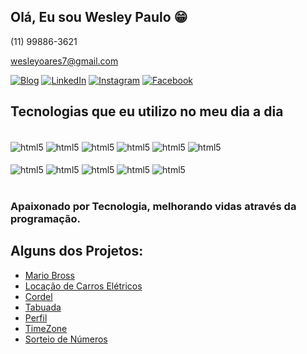 ## Olá, Eu sou Wesley Paulo  😁
(11) 99886-3621

wesleyoares7@gmail.com

[![Blog](https://img.shields.io/website-up-down-green-red/http/monip.org.svg)](https://github.com/wesleypauloti)
[![LinkedIn](https://img.shields.io/badge/LinkedIn-0077B5?style=for-the-badge&logo=linkedin&logoColor=white)](https://www.linkedin.com/in/wesley-paulo-ti)
[![Instagram](https://img.shields.io/badge/Instagram-E4405F?style=for-the-badge&logo=instagram&logoColor=white)](https://www.instagram.com)
[![Facebook](https://img.shields.io/badge/Facebook-1877F2?style=for-the-badge&logo=facebook&logoColor=white)](https://www.facebook.com/)

<!--[![Wesley Paulo GitHub stats](https://github-readme-stats.vercel.app/api?username=wesleypauloti&show_icons=true&theme=radical)-->

## Tecnologias que eu utilizo no meu dia a dia

<div style="display: inline_block"><br>
    <img align="center" alt="html5" src="https://img.shields.io/badge/HTML5-E34F26?style=for-the-badge&logo=html5&logoColor=white"/>
    <img align="center" alt="html5" src="https://img.shields.io/badge/JavaScript-F7DF1E?style=for-the-badge&logo=javascript&logoColor=black"/>
    <img align="center" alt="html5" src="https://img.shields.io/badge/Node.js-43853D?style=for-the-badge&logo=node.js&logoColor=white"/>
    <img align="center" alt="html5" src="https://img.shields.io/badge/CSS3-1572B6?style=for-the-badge&logo=css3&logoColor=white"/>
    <img align="center" alt="html5" src="https://img.shields.io/badge/Python-14354C?style=for-the-badge&logo=python&logoColor=white"/>
    <img align="center" alt="html5" src="https://img.shields.io/badge/Java-ED8B00?style=for-the-badge&logo=openjdk&logoColor=white"/><br><br>   
    <img align="center" alt="html5" src="https://img.shields.io/badge/PHP-777BB4?style=for-the-badge&logo=php&logoColor=white"/>
    <img align="center" alt="html5" src="https://img.shields.io/badge/Kotlin-0095D5?&style=for-the-badge&logo=kotlin&logoColor=white"/>
    <img align="center" alt="html5" src="https://img.shields.io/badge/React-20232A?style=for-the-badge&logo=react&logoColor=61DAFB"/>
    <img align="center" alt="html5" src="https://img.shields.io/badge/Bootstrap-563D7C?style=for-the-badge&logo=bootstrap&logoColor=white"/>
    <img align="center" alt="html5" src="https://img.shields.io/badge/Spring-6DB33F?style=for-the-badge&logo=spring&logoColor=white"/>
</div><br>

### Apaixonado por Tecnologia, melhorando vidas através da programação.

## Alguns dos Projetos:

- [Mario Bross](https://wesleypauloti.github.io/MarioBross/)
- [Locação de Carros Elétricos](http://wesleypauloti.free.nf/ProjetoMVC/mvc/View/home.php)
- [Cordel](https://wesleypauloti.github.io/cordel/)
- [Tabuada](https://wesleypauloti.github.io/Tabuada/)
- [Perfil](https://wesleypauloti.github.io/Perfil/)
- [TimeZone](https://wesleypauloti.github.io/TimeZone/)
- [Sorteio de Números](https://wesleypauloti.github.io/numero-sorteio/)

